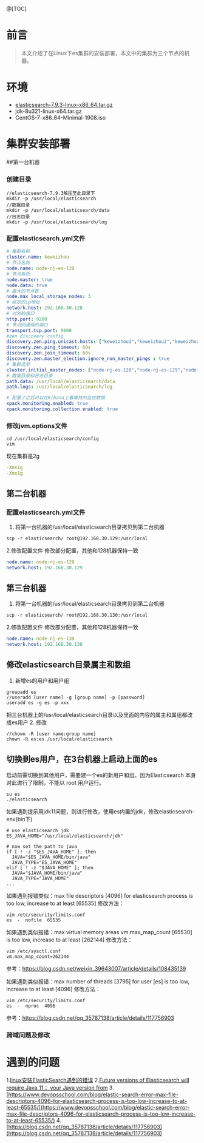 @[TOC]
# 前言
> 本文介绍了在Linux下es集群的安装部署，本文中的集群为三个节点的机器。

# 环境
 - [elasticsearch-7.9.3-linux-x86_64.tar.gz](https://www.elastic.co/cn/downloads/past-releases/elasticsearch-7-9-3)
 - jdk-8u321-linux-x64.tar.gz
 - CentOS-7-x86_64-Minimal-1908.iso

# 集群安装部署
##第一台机器
### 创建目录
```
//elasticsearch-7.9.3解压至此目录下
mkdir -p /usr/local/elasticsearch
//数据目录
mkdir -p /usr/local/elasticsearch/data
//日志目录
mkdir -p /usr/local/elasticsearch/log
```

### 配置elasticsearch.yml⽂件
```yaml
# 集群名称
cluster.name: keweizhou
# 节点名称
node.name: node-nj-es-128
# 节点角色
node.master: true
node.data: true
# 最大的节点数
node.max_local_storage_nodes: 3
# 绑定的ip地址
network.host: 192.168.30.128
# 对外的端口
http.port: 9200
# 节点间通信的端口
transport.tcp.port: 9800
#zen discovery config
discovery.zen.ping.unicast.hosts: ["keweizhou1","keweizhou2","keweizhou3"]
discovery.zen.ping_timeout: 60s
discovery.zen.join_timeout: 60s
discovery.zen.master_election.ignore_non_master_pings : true
# 集群选举
cluster.initial_master_nodes: ["node-nj-es-128","node-nj-es-129","node-nj-es-130"]
# 数据目录和日志目录
path.data: /usr/local/elasticsearch/data
path.logs: /usr/local/elasticsearch/log

# 配置了之后可以在Kibana上看堆栈的监控数据
xpack.monitoring.enabled: true
xpack.monitoring.collection.enabled: true
```

### 修改jvm.options⽂件
```
cd /usr/local/elasticsearch/config
vim 
```
现在集群是2g
```yaml
-Xms1g
-Xmx1g
```

## 第二台机器
### 配置elasticsearch.yml⽂件
1. 将第一台机器的/usr/local/elasticsearch目录拷贝到第二台机器
```
scp -r elasticsearch/ root@192.168.30.129:/usr/local
```

2.修改配置文件 
修改部分配置，其他和128机器保持一致
```yaml
node.name: node-nj-es-129
network.host: 192.168.30.129
```

## 第三台机器
1. 将第一台机器的/usr/local/elasticsearch目录拷贝到第二台机器
```
scp -r elasticsearch/ root@192.168.30.130:/usr/local
```

2.修改配置文件 
修改部分配置，其他和128机器保持一致
```yaml
node.name: node-nj-es-130
network.host: 192.168.30.130
```

## 修改elasticsearch目录属主和数组
1. 新增es的用户和用户组
```
groupadd es
//useradd [user name] -g [group name] -p [password]
useradd es -g es -p xxx
```

把三台机器上的/usr/local/elasticsearch目录以及里面的内容的属主和属组都改成es用户
2. 修改
```
//chown -R [user name:group name]
chown -R es:es /usr/local/elasticsearch
```

## 切换到es用户，在3台机器上启动上面的es
启动前需切换到其他用户，需要建一个es的新用户和组。因为Elasticsearch 本身对此进行了限制，不能以 root 用户运行。
```
su es
./elasticsearch
```
如果遇到提示用jdk11问题，则进行修改，使用es内置的jdk，修改elasticsearch-env(bin下)
```
# use elasticsearch jdk
ES_JAVA_HOME="/usr/local/elasticsearch/jdk"

# now set the path to java
if [ ! -z "$ES_JAVA_HOME" ]; then
  JAVA="$ES_JAVA_HOME/bin/java"
  JAVA_TYPE="ES_JAVA_HOME"
elif [ ! -z "$JAVA_HOME" ]; then
  JAVA="$JAVA_HOME/bin/java"
  JAVA_TYPE="JAVA_HOME"
...
```

如果遇到报错类似：max file descriptors [4096] for elasticsearch process is too low, increase to at least [65535]
修改方法：
```
vim /etc/security/limits.conf
es  -  nofile  65535
```

如果遇到类似报错：max virtual memory areas vm.max_map_count [65530] is too low, increase to at least [262144]
修改方法：
```
vim /etc/sysctl.conf
vm.max_map_count=262144
```
参考：https://blog.csdn.net/weixin_39643007/article/details/108435139

如果遇到类似报错：max number of threads [3795] for user [es] is too low, increase to at least [4096]
修改方法：
```
vim /etc/security/limits.conf
es  -  nproc  4096
```
参考：https://blog.csdn.net/qq_35787138/article/details/117756903

### 跨域问题及修改

# 遇到的问题
1.[linux安装ElasticSearch遇到的错误](https://blog.csdn.net/qq_39313596/article/details/107513482)
2.[Future versions of Elasticsearch will require Java 11； your Java version from](https://blog.csdn.net/qq2523208472/article/details/125043116)
3.[https://www.devopsschool.com/blog/elastic-search-error-max-file-descriptors-4096-for-elasticsearch-process-is-too-low-increase-to-at-least-65535/](https://www.devopsschool.com/blog/elastic-search-error-max-file-descriptors-4096-for-elasticsearch-process-is-too-low-increase-to-at-least-65535/)
4.[https://blog.csdn.net/qq_35787138/article/details/117756903](https://blog.csdn.net/qq_35787138/article/details/117756903)